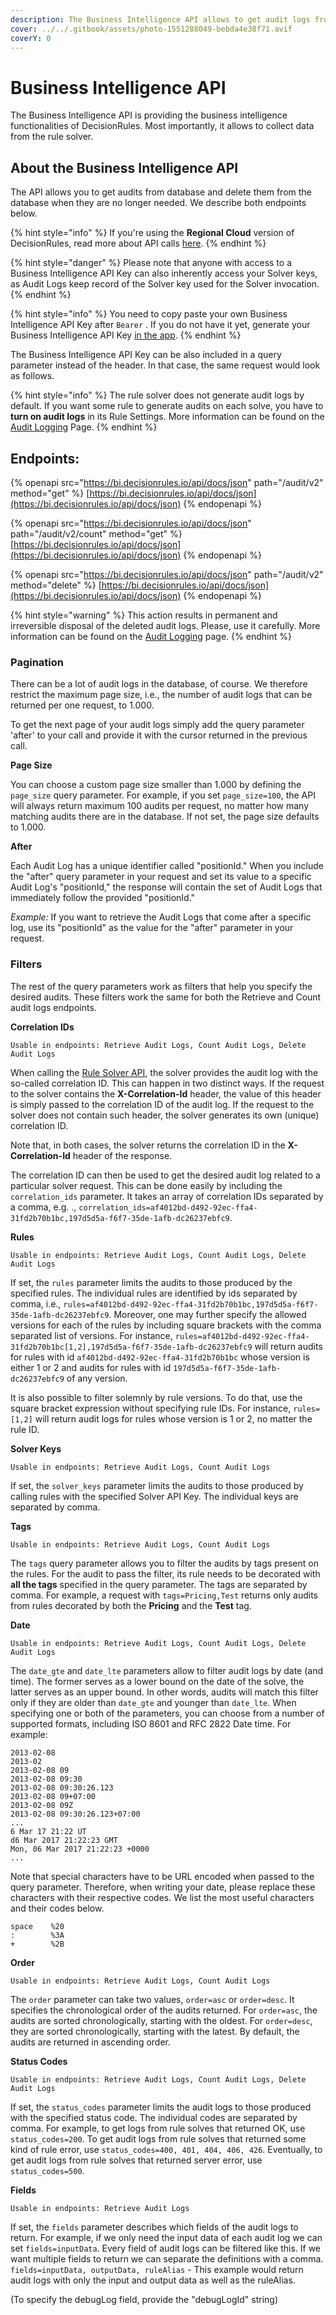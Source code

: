 ```yaml
---
description: The Business Intelligence API allows to get audit logs from the rule solver.
cover: ../../.gitbook/assets/photo-1551288049-bebda4e38f71.avif
coverY: 0
---
```


# Business Intelligence API

The Business Intelligence API is providing the business intelligence functionalities of DecisionRules. Most importantly, it allows to collect data from the rule solver.

## About the Business Intelligence API

The API allows you to get audits from database and delete them from the database when they are no longer needed. We describe both endpoints below.

{% hint style="info" %}
If you're using the **Regional Cloud** version of DecisionRules, read more about API calls [here](../../other-deployment-options/regional-cloud/region-specific-api-urls.md#making-api-calls-on-region-cloud-accounts).
{% endhint %}

{% hint style="danger" %}
Please note that anyone with access to a Business Intelligence API Key can also inherently access your Solver keys, as Audit Logs keep record of the Solver key used for the Solver invocation.
{% endhint %}

{% hint style="info" %}
You need to copy paste your own Business Intelligence API Key after `Bearer` . If you do not have it yet, generate your Business Intelligence API Key [in the app](https://app.decisiongrid.io/api-keys).
{% endhint %}

The Business Intelligence API Key can be also included in a query parameter instead of the header. In that case, the same request would look as follows.

{% hint style="info" %}
The rule solver does not generate audit logs by default. If you want some rule to generate audits on each solve, you have to **turn on audit logs** in its Rule Settings. More information can be found on the [Audit Logging](../../business-intelligence/audit-logs.md) Page.
{% endhint %}

## Endpoints:

{% openapi src="https://bi.decisionrules.io/api/docs/json" path="/audit/v2" method="get" %}
[https://bi.decisionrules.io/api/docs/json](https://bi.decisionrules.io/api/docs/json)
{% endopenapi %}

{% openapi src="https://bi.decisionrules.io/api/docs/json" path="/audit/v2/count" method="get" %}
[https://bi.decisionrules.io/api/docs/json](https://bi.decisionrules.io/api/docs/json)
{% endopenapi %}

{% openapi src="https://bi.decisionrules.io/api/docs/json" path="/audit/v2" method="delete" %}
[https://bi.decisionrules.io/api/docs/json](https://bi.decisionrules.io/api/docs/json)
{% endopenapi %}

{% hint style="warning" %}
This action results in permanent and irreversible disposal of the deleted audit logs. Please, use it carefully. More information can be found on the [Audit Logging](../../business-intelligence/audit-logs.md#deleting-audit-logs) page.
{% endhint %}

### Pagination <a href="#pagination" id="pagination"></a>

There can be a lot of audit logs in the database, of course. We therefore restrict the maximum page size, i.e., the number of audit logs that can be returned per one request, to 1.000.

To get the next page of your audit logs simply add the query parameter 'after' to your call and provide it with the cursor returned in the previous call.

**Page Size**

You can choose a custom page size smaller than 1.000 by defining the `page_size` query parameter. For example, if you set `page_size=100`, the API will always return maximum 100 audits per request, no matter how many matching audits there are in the database. If not set, the page size defaults to 1.000.

**After**

Each Audit Log has a unique identifier called "positionId." When you include the "after" query parameter in your request and set its value to a specific Audit Log's "positionId," the response will contain the set of Audit Logs that immediately follow the provided "positionId."

_Example:_ If you want to retrieve the Audit Logs that come after a specific log, use its "positionId" as the value for the "after" parameter in your request.

### Filters <a href="#filters" id="filters"></a>

The rest of the query parameters work as filters that help you specify the desired audits. These filters work the same for both the Retrieve and Count audit logs endpoints.

**Correlation IDs**

`Usable in endpoints: Retrieve Audit Logs, Count Audit Logs, Delete Audit Logs`

When calling the [Rule Solver API](https://docs.decisionrules.io/doc/~/changes/VuchuDyabVa3NSXAKjpZ/api/rule-solver-api), the solver provides the audit log with the so-called correlation ID. This can happen in two distinct ways. If the request to the solver contains the **X-Correlation-Id** header, the value of this header is simply passed to the correlation ID of the audit log. If the request to the solver does not contain such header, the solver generates its own (unique) correlation ID.

Note that, in both cases, the solver returns the correlation ID in the **X-Correlation-Id** header of the response.

The correlation ID can then be used to get the desired audit log related to a particular solver request. This can be done easily by including the `correlation_ids` parameter. It takes an array of correlation IDs separated by a comma, e.g. ., `correlation_ids=af4012bd-d492-92ec-ffa4-31fd2b70b1bc,197d5d5a-f6f7-35de-1afb-dc26237ebfc9`.

**Rules**

`Usable in endpoints: Retrieve Audit Logs, Count Audit Logs, Delete Audit Logs`

If set, the `rules` parameter limits the audits to those produced by the specified rules. The individual rules are identified by ids separated by comma, i.e., `rules=af4012bd-d492-92ec-ffa4-31fd2b70b1bc,197d5d5a-f6f7-35de-1afb-dc26237ebfc9`. Moreover, one may further specify the allowed versions for each of the rules by including square brackets with the comma separated list of versions. For instance, `rules=af4012bd-d492-92ec-ffa4-31fd2b70b1bc[1,2],197d5d5a-f6f7-35de-1afb-dc26237ebfc9` will return audits for rules with id `af4012bd-d492-92ec-ffa4-31fd2b70b1bc` whose version is either 1 or 2 and audits for rules with id `197d5d5a-f6f7-35de-1afb-dc26237ebfc9` of any version.

It is also possible to filter solemnly by rule versions. To do that, use the square bracket expression without specifying rule IDs. For instance, `rules=[1,2]` will return audit logs for rules whose version is 1 or 2, no matter the rule ID.

**Solver Keys**

`Usable in endpoints: Retrieve Audit Logs, Count Audit Logs`

If set, the `solver_keys` parameter limits the audits to those produced by calling rules with the specified Solver API Key. The individual keys are separated by comma.

**Tags**

`Usable in endpoints: Retrieve Audit Logs, Count Audit Logs`

The `tags` query parameter allows you to filter the audits by tags present on the rules. For the audit to pass the filter, its rule needs to be decorated with **all the tags** specified in the query parameter. The tags are separated by comma. For example, a request with `tags=Pricing,Test` returns only audits from rules decorated by both the **Pricing** and the **Test** tag.

**Date**

`Usable in endpoints: Retrieve Audit Logs, Count Audit Logs, Delete Audit Logs`

The `date_gte` and `date_lte` parameters allow to filter audit logs by date (and time). The former serves as a lower bound on the date of the solve, the latter serves as an upper bound. In other words, audits will match this filter only if they are older than `date_gte` and younger than `date_lte`. When specifying one or both of the parameters, you can choose from a number of supported formats, including ISO 8601 and RFC 2822 Date time. For example:

```
2013-02-08
2013-02
2013-02-08 09
2013-02-08 09:30
2013-02-08 09:30:26.123
2013-02-08 09+07:00
2013-02-08 09Z
2013-02-08 09:30:26.123+07:00
...
6 Mar 17 21:22 UT
d6 Mar 2017 21:22:23 GMT
Mon, 06 Mar 2017 21:22:23 +0000
...
```

Note that special characters have to be URL encoded when passed to the query parameter. Therefore, when writing your date, please replace these characters with their respective codes. We list the most useful characters and their codes below.

```
space    %20
:        %3A
+        %2B
```

**Order**

`Usable in endpoints: Retrieve Audit Logs, Count Audit Logs`

The `order` parameter can take two values, `order=asc` or `order=desc`. It specifies the chronological order of the audits returned. For `order=asc`, the audits are sorted chronologically, starting with the oldest. For `order=desc`, they are sorted chronologically, starting with the latest. By default, the audits are returned in ascending order.

**Status Codes**

`Usable in endpoints: Retrieve Audit Logs, Count Audit Logs, Delete Audit Logs`

If set, the `status_codes` parameter limits the audit logs to those produced with the specified status code. The individual codes are separated by comma. For example, to get logs from rule solves that returned OK, use `status_codes=200`. To get audit logs from rule solves that returned some kind of rule error, use `status_codes=400, 401, 404, 406, 426`. Eventually, to get audit logs from rule solves that returned server error, use `status_codes=500`.

**Fields**

`Usable in endpoints: Retrieve Audit Logs`

If set, the `fields` parameter describes which fields of the audit logs to return. For example, if we only need the input data of each audit log we can set `fields=inputData`. Every field of audit logs can be filtered like this. If we want multiple fields to return we can separate the definitions with a comma. `fields=inputData, outputData, ruleAlias` - This example would return audit logs with only the input and output data as well as the ruleAlias.

(To specify the debugLog field, provide the "debugLogId" string)
